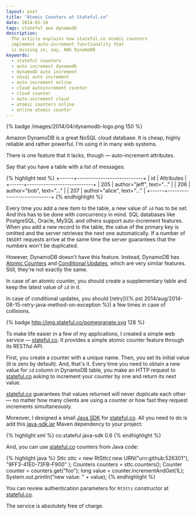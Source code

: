 ```yaml
---
layout: post
title: "Atomic Counters at Stateful.co"
date: 2014-05-18
tags: stateful aws dynamodb
description:
  The article explains how stateful.co atomic counters
  implement auto-increment functionality that
  is missing in, say, AWS DynamoDB
keywords:
  - stateful counters
  - auto increment dynamodb
  - dynamodb auto increment
  - nosql auto increment
  - auto increment online
  - cloud autoincrement counter
  - cloud counter
  - auto-increment cloud
  - atomic counters online
  - online atomic counter
---
```


{% badge /images/2014/04/dynamodb-logo.png 150 %}

Amazon DynamoDB is a great NoSQL cloud database. It is cheap,
highly reliable and rather powerful. I'm using it in many web systems.

There is one feature that it lacks, though &mdash; auto-increment attributes.

Say that you have a table with a list of messages:

{% highlight text %}
+------+----------------------------+
| id   | Attributes                 |
+------+----------------------------+
| 205  | author="jeff", text="..."  |
| 206  | author="bob", text="..."   |
| 207  | author="alice", text="..." |
+------+----------------------------+
{% endhighlight %}

Every time you add a new item to the table, a new value
of `id` has to be set. And this has to be done with concurrency in mind.
SQL databases like PostgreSQL, Oracle, MySQL and others support
auto-increment features. When you add a new record to the table,
the value of the primary key is omitted and the server retrieves
the next one automatically. If a number of `INSERT` requests
arrive at the same time the server guarantees that the numbers won't be duplicated.

However, DynamoDB doesn't have this feature. Instead,
DynamoDB has [Atomic Counters](http://docs.aws.amazon.com/amazondynamodb/latest/developerguide/WorkingWithItems.html#WorkingWithItems.AtomicCounters)
and [Conditional Updates](http://docs.aws.amazon.com/amazondynamodb/latest/developerguide/WorkingWithItems.html#WorkingWithItems.ConditionalUpdate),
which are very similar features. Still, they're not exactly the same.

In case of an atomic counter, you should create a supplementary
table and keep the latest value of `id` in it.

In case of conditional updates, you should
[retry]({% pst 2014/aug/2014-08-15-retry-java-method-on-exception %})
a few times in case of collisions.

{% badge http://img.stateful.co/pomegranate.svg 128 %}

To make life easier in a few of my applications, I created a simple web
service &mdash; [stateful.co](http://www.stateful.co).
It provides a simple atomic counter feature through its RESTful API.

<!--more-->

First, you create a counter with a unique name. Then,
you set its initial value (it is zero by default). And, that's it.
Every time you need to obtain a new value for `id` column in
DynamoDB table, you make an HTTP request to [stateful.co](http://www.stateful.co)
asking to
increment your counter by one and return its next value.

[stateful.co](http://www.stateful.co) guarantees that values
returned will never duplicate each other &mdash; no matter how many
clients are using a counter or how fast they request increments simultaneously.

Moreover, I designed a small [Java SDK](https://github.com/sttc/java-sdk)
for [stateful.co](http://www.stateful.co). All you need to do is add
this [java-sdk.jar](http://repo1.maven.org/maven2/co/stateful/java-sdk/)
Maven dependency to your project:

{% highlight xml %}
<dependency>
  <groupId>co.stateful</groupId>
  <artifactId>java-sdk</artifactId>
  <version>0.6</version>
</dependency>
{% endhighlight %}

And, you can use [stateful.co](http://www.stateful.co) counters from Java code:

{% highlight java %}
Sttc sttc = new RtSttc(
  new URN("urn:github:526301"),
  "9FF3-41E0-73FB-F900"
);
Counters counters = sttc.counters();
Counter counter = counters.get("foo");
long value = counter.incrementAndGet(1L);
System.out.println("new value: " + value);
{% endhighlight %}

You can review authentication parameters for `RtSttc`
constructor at [stateful.co](http://www.stateful.co).

The service is absolutely free of charge.
